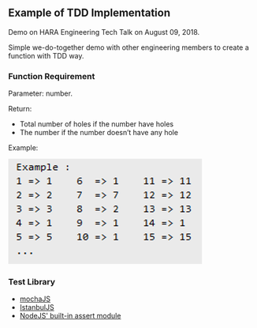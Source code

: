 ## Example of TDD Implementation
Demo on HARA Engineering Tech Talk on August 09, 2018.

Simple we-do-together demo with other engineering members to create a function with TDD way.

### Function Requirement
Parameter: number.

Return: 
- Total number of holes if the number have holes
- The number if the number doesn’t have any hole

Example:

![Output Example](output-example.png)

### Test Library
- [mochaJS](https://mochajs.org/)
- [IstanbulJS](https://istanbul.js.org/)
- [NodeJS' built-in assert module](https://nodejs.org/api/assert.html)